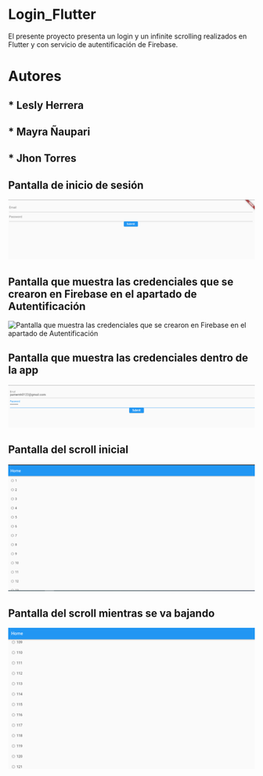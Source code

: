 # Login_Flutter

El presente proyecto presenta un login y un infinite scrolling realizados en Flutter y con servicio de autentificación de Firebase.

# Autores

## * Lesly Herrera
## * Mayra Ñaupari
## * Jhon Torres

## Pantalla de inicio de sesión

![ Pantalla de inicio de sesión](loginFlutter/login.PNG)

## Pantalla que muestra las credenciales que se crearon en Firebase en el apartado de Autentificación

![ Pantalla que muestra las credenciales que se crearon en Firebase en el apartado de Autentificación
](loginFlutter/firebase.PNG)

## Pantalla que muestra las credenciales dentro de la app

![ Pantalla que muestra las credenciales dentro de la app](loginFlutter/credenciales.PNG)

## Pantalla del scroll inicial

![ Pantalla del scroll inicial](loginFlutter/scroll1.PNG)

## Pantalla del scroll mientras se va bajando

![ Pantalla del scroll mientras se va bajando](loginFlutter/scroll2.PNG)
